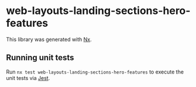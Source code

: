 # web-layouts-landing-sections-hero-features

This library was generated with [Nx](https://nx.dev).

## Running unit tests

Run `nx test web-layouts-landing-sections-hero-features` to execute the unit tests via [Jest](https://jestjs.io).
